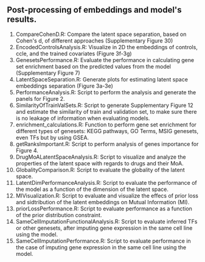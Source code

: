 ## Post-processing of embeddings and model's results.
1. CompareCohenD.R: Compare the latent space separation, based on Cohen's d, of different approaches (Supplementary Figure 30)
2. EncodedControlsAnalysis.R: Visualize in 2D the embeddings of controls, ccle, and the trained covariates (Figure 3f-3g)
3. GenesetsPerformance.R: Evaluate the performance in calculating gene set enrichment based on the predicted values from the model (Supplementary Figure 7)
4. LatentSpaceSeparation.R: Generate plots for estimating latent space embeddings separation (Figure 3a-3e)
5. PerformanceAnalysis.R: Script to perform the analysis and generate the panels for Figure 2.
6. SimilarityOfTrainValSets.R: Script to generate Supplementary Figure 12 and estimate the similarity of train and validation set, to make sure there is no leakage of information when evaluating models.
7. enrichment_calculations.R: Function to perform gene set enrichment for different types of genesets: KEGG pathways, GO Terms, MSIG genesets, even TFs but by using GSEA.
8. getRanksImportant.R: Script to perform analysis of genes importance for Figure 4.
9. DrugMoALatentSpaceAnalysis.R: Script to visualize and analyze the properties of the latent space with regards to drugs and their MoA.
10. GlobalityComparison.R: Script to evaluate the globality of the latent space.
11. LatentDimPerformanceAnalysis.R: Script to evaluate the performance of the model as a function of the dimension of the latent space.
12. MIVisualization.R: Script to evaluate and visualize the effecs of prior loss and sidtribution of the latent embeddings on Mutual Information (MI).
13. priorLossPerformance.R: Script to evaluate performance as a function of the prior distribution constraint.
14. SameCellImputationFunctionalAnalysis.R: Script to evaluate inferred TFs or other genesets, after imputing gene expression in the same cell line using the model.
15. SameCellImputationPerformance.R: Script to evaluate performance in the case of imputing gene expression in the same cell line using the model.

